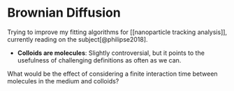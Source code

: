 # Brownian Diffusion
Trying to improve my fitting algorithms for [[nanoparticle tracking analysis]], currently reading on the subject[@philipse2018].

- **Colloids are molecules**: Slightly controversial, but it points to the usefulness of challenging definitions as often as we can.

What would be the effect of considering a finite interaction time between molecules in the medium and colloids?